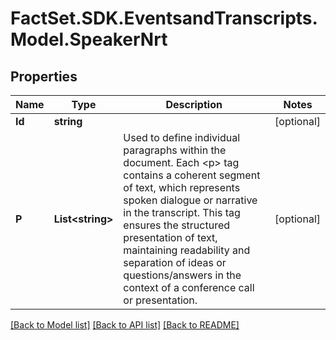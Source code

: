 # FactSet.SDK.EventsandTranscripts.Model.SpeakerNrt

## Properties

Name | Type | Description | Notes
------------ | ------------- | ------------- | -------------
**Id** | **string** |  | [optional] 
**P** | **List&lt;string&gt;** | Used to define individual paragraphs within the document. Each &lt;p&gt; tag contains a coherent segment of text, which represents spoken dialogue or narrative in the transcript. This tag ensures the structured presentation of text, maintaining readability and separation of ideas or questions/answers in the context of a conference call or presentation. | [optional] 

[[Back to Model list]](../README.md#documentation-for-models) [[Back to API list]](../README.md#documentation-for-api-endpoints) [[Back to README]](../README.md)

